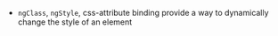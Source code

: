 - `ngClass`, `ngStyle`, css-attribute binding provide a way to dynamically change the style of an element
